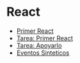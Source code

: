 # React

- [Primer React](/primerReact/index.html)
- [Tarea: Primer React](/primer-react/)
- [Tarea: Apoyarlo](/primer-react/src/PersonCard/)
- [Eventos Sinteticos](/primer-react/src/eventosSinteticos/)